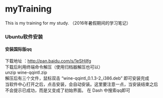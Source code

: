 # myTraining
This is my training for my study. （2016年暑假期间的学习笔记） 
### Ubuntu软件安装
#### 安装国际版qq
下载地址 ：http://pan.baidu.com/s/1eSHjIfg  
下载后利用终端命令解压（使用归档器解压也可以）  
unzip wine-qqintl.zip  
解压后有三个文件，鼠标双击 “wine-qqintl_0.1.3-2_i386.deb” 即可安装完成  
当软件中心打开之后，点击安装，会自动安装。这里要注意一点，当安装结束之后不会提示已成功，而是又变成了初始界面。 
在 Dash 中搜索qq即可  




